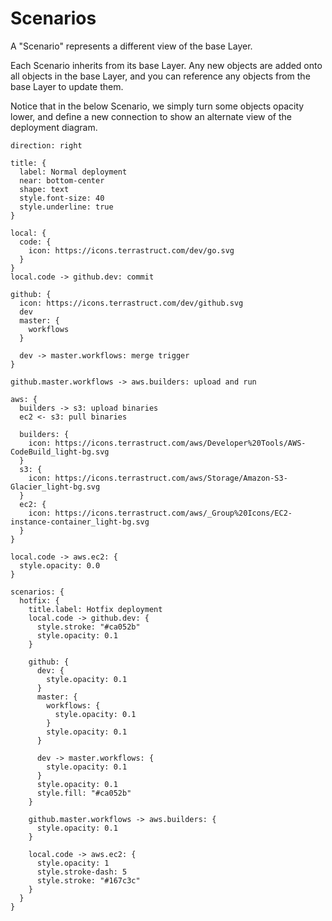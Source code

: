 # Scenarios

A "Scenario" represents a different view of the base Layer.

Each Scenario inherits from its base Layer. Any new objects are added onto all objects in
the base Layer, and you can reference any objects from the base Layer to update them.

Notice that in the below Scenario, we simply turn some objects opacity lower, and define a
new connection to show an alternate view of the deployment diagram.

<div className="embedSVG" dangerouslySetInnerHTML={{__html: require('@site/static/img/generated/animated.svg2')}}></div>

```d2
direction: right

title: {
  label: Normal deployment
  near: bottom-center
  shape: text
  style.font-size: 40
  style.underline: true
}

local: {
  code: {
    icon: https://icons.terrastruct.com/dev/go.svg
  }
}
local.code -> github.dev: commit

github: {
  icon: https://icons.terrastruct.com/dev/github.svg
  dev
  master: {
    workflows
  }

  dev -> master.workflows: merge trigger
}

github.master.workflows -> aws.builders: upload and run

aws: {
  builders -> s3: upload binaries
  ec2 <- s3: pull binaries

  builders: {
    icon: https://icons.terrastruct.com/aws/Developer%20Tools/AWS-CodeBuild_light-bg.svg
  }
  s3: {
    icon: https://icons.terrastruct.com/aws/Storage/Amazon-S3-Glacier_light-bg.svg
  }
  ec2: {
    icon: https://icons.terrastruct.com/aws/_Group%20Icons/EC2-instance-container_light-bg.svg
  }
}

local.code -> aws.ec2: {
  style.opacity: 0.0
}

scenarios: {
  hotfix: {
    title.label: Hotfix deployment
    local.code -> github.dev: {
      style.stroke: "#ca052b"
      style.opacity: 0.1
    }

    github: {
      dev: {
        style.opacity: 0.1
      }
      master: {
        workflows: {
          style.opacity: 0.1
        }
        style.opacity: 0.1
      }

      dev -> master.workflows: {
        style.opacity: 0.1
      }
      style.opacity: 0.1
      style.fill: "#ca052b"
    }

    github.master.workflows -> aws.builders: {
      style.opacity: 0.1
    }

    local.code -> aws.ec2: {
      style.opacity: 1
      style.stroke-dash: 5
      style.stroke: "#167c3c"
    }
  }
}
```
